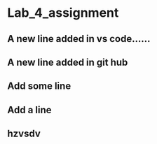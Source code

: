 # Lab_4_assignment
## A new line added in vs code......
## A new line added in git hub
## Add some line
## Add a line
## hzvsdv

